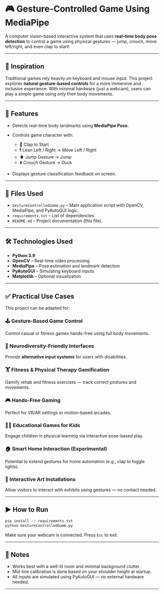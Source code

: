 # 🎮 Gesture-Controlled Game Using MediaPipe

A computer vision-based interactive system that uses **real-time body pose detection** to control a game using physical gestures — jump, crouch, move left/right, and even clap to start!

---

## 🧠 Inspiration

Traditional games rely heavily on keyboard and mouse input. This project explores **natural gesture-based controls** for a more immersive and inclusive experience. With minimal hardware (just a webcam), users can play a simple game using only their body movements.

---

## 🚀 Features

* Detects real-time body landmarks using **MediaPipe Pose**.
* Controls game character with:

  * 🙌 Clap to Start
  * 🕴️ Lean Left / Right → Move Left / Right
  * ⬆️ Jump Gesture → Jump
  * ⬇️ Crouch Gesture → Duck
* Displays gesture classification feedback on screen.

---

## 📁 Files Used

* `GestureControlledGame.py` – Main application script with OpenCV, MediaPipe, and PyAutoGUI logic.
* `requirements.txt` – List of dependencies.
* `README.md` – Project documentation (this file).

---

## 🛠️ Technologies Used

* **Python 3.9**
* **OpenCV** – Real-time video processing
* **MediaPipe** – Pose estimation and landmark detection
* **PyAutoGUI** – Simulating keyboard inputs
* **Matplotlib** – Optional visualization

---

## ✅ Practical Use Cases

This project can be adapted for:

### 🕹️ Gesture-Based Game Control

Control casual or fitness games hands-free using full body movements.

### 🧠 Neurodiversity-Friendly Interfaces

Provide **alternative input systems** for users with disabilities.

### 🏋️ Fitness & Physical Therapy Gamification

Gamify rehab and fitness exercises — track correct postures and movements.

### 🎮 Hands-Free Gaming

Perfect for VR/AR settings or motion-based arcades.

### 🧑‍🏫 Educational Games for Kids

Engage children in physical learning via interactive pose-based play.

### 🏠 Smart Home Interaction (Experimental)

Potential to extend gestures for home automation (e.g., clap to toggle lights).

### 🎥 Interactive Art Installations

Allow visitors to interact with exhibits using gestures — no contact needed.

---

## ▶️ How to Run

```bash
pip install -r requirements.txt
python GestureControlledGame.py
```

Make sure your webcam is connected. Press `Esc` to exit.

---

## 📌 Notes

* Works best with a well-lit room and minimal background clutter.
* Mid-line calibration is done based on your shoulder height at startup.
* All inputs are simulated using PyAutoGUI — no external hardware needed.

---
